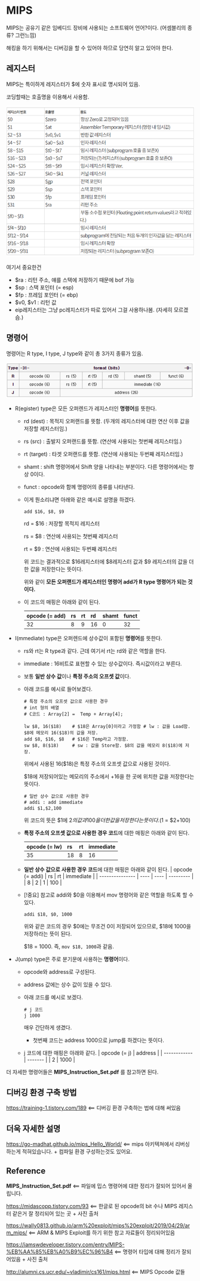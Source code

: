 # MIPS 

MIPS는 공유기 같은 임베디드 장비에 사용되는 소프트웨어 언어?이다. (어셈블리의 종류? 그런느낌)

해킹을 하기 위해서는 디버깅을 할 수 있어야 하므로 당연히 알고 있어야 한다.



## 레지스터

MIPS는 특이하게 레지스터가 $에 숫자 표시로 명시되어 있음.

코딩할때는 호출명을 이용해서 사용함.

<img src="MIPS_Registers.png" alt="image-20210625233154254" style="zoom: 80%;" />

여기서 중요한건 

- $ra : 리턴 주소, 얘를 스택에 저장하기 때문에 bof 가능
- $sp : 스택 포인터 (= esp)
- $fp : 프레임 포인터 (= ebp)
- $v0, $v1 : 리턴 값
- eip레지스터는 그냥 pc레지스터가 따로 있어서 그걸 사용하나봄. (자세히 모르겠슴.)

## 명령어

명령어는 R type, I type, J type와 같이 총 3가지 종류가 있음.

![image-20210626031402335](./MIPS_Instruction_struct.png)

- R(egister) type은 모든 오퍼렌드가 레지스터인 **명령어**를 뜻한다.

  - rd (dest) : 목적지 오퍼랜드를 뜻함. (두개의 레지스터에 대한 연산 이후 값을 저장할 레지스터임.)

  - rs (src) : 출발지 오퍼랜드를 뜻함. (연산에 사용되는 첫번째 레지스터임.)

  - rt (target) : 타겟 오퍼랜드를 뜻함. (연산에 사용되는 두번째 레지스터임.)

  - shamt : shift 명령어에서 Shift 양을 나타내는 부분이다. 다른 명령어에서는 항상 0이다.

  - funct : opcode와 함께 명령어의 종류를 나타낸다.

  - 이게 뭔소리냐면 아래와 같은 예시로 설명을 하겠다.

    ```assembly
    add $16, $8, $9 
    ```

    rd = $16 : 저장할 목적지 레지스터

    rs = $8 : 연산에 사용되는 첫번째 레지스터

    rt = $9 : 연산에 사용되는 두번째 레지스터

    위 코드는 결과적으로 $16레지스터에 $8레지스터 값과 $9 레지스터의 값을 더한 값을 저장한다는 뜻이다.

    위와 같이 **모든 오퍼랜드가 레지스터인 명령어 add가 R type 명령어가 되는 것이다.**

  - 이 코드의 매핑은 아래와 같이 된다.

    
    | opcode (= add) | rs   | rt   | rd   | shamt | funct |
    | :------------- | :--- | :--- | :--- | :---- | :---- |
    | 32             | 8    | 9    | 16   | 0     | 32    |
  
- I(mmediate) type은 오퍼렌드에 상수값이 포함된 **명령어**를 뜻한다.

  - rs와 rt는 R type과 같다. 근데 여기서 rt는 rd와 같은 역할을 한다.

  - immediate : 16비트로 표현할 수 있는 상수값이다. 즉시값이라고 부른다.

  - 보통 **일반 상수 값**이나 **특정 주소의 오프셋 값**이다.

  - 아래 코드를 예시로 들어보겠다.

    ```assembly
    # 특정 주소의 오프셋 값으로 사용한 경우
    # int 형의 배열
    # C코드 : Array[2] =  Temp + Array[4];
    
    lw $8, 16($18)    # $18은 Array[0]이라고 가정함 # lw : 값을 Load함. $8에 메모리 16($18)의 값을 저장.
    add $8, $16, $8   # $16은 Temp라고 가정함.
    sw $8, 8($18)     # sw : 값을 Store함. $8의 값을 메모리 8($18)에 저장.
    ```

    위에서 사용된 16($18)은 특정 주소의 오프셋 값으로 사용된 것이다.

    $18에 저장되어있는 메모리의 주소에서 +16을 한 곳에 위치한 값을 저장한다는 뜻이다.

    ```assembly
    # 일반 상수 값으로 사용한 경우
    # addi : add immediate
    addi $1,$2,100 
    ```

    위 코드의 뜻은 $1에 $2의 값과 100을 더한 값을 저장한다는 뜻이다. ($1 = $2+100)

  - **특정 주소의 오프셋 값으로 사용한 경우 코드**에 대한 매핑은 아래와 같이 된다.

    
    | opcode (= lw) | rs   | rt   | immediate |
    | ------------- | ---- | ---- | --------- |
    | 35            | 18   | 8    | 16        |
    
  - **일반 상수 값으로 사용한 경우 코드**에 대한 매핑은 아래와 같이 된다.
    | opcode (= addi) | rs   | rt   | immediate |
    | --------------- | ---- | ---- | --------- |
    | 8               | 2    | 1    | 100       |
    
  - [!중요] 참고로 addi와 $0을 이용해서 mov 명령어와 같은 역할을 하도록 할 수 있다.
  
    ```assembly
    addi $18, $0, 1000
    ```
  
    위와 같은 코드의 경우 $0에는 무조건 0이 저장되어 있으므로, $18에 1000을 저장하라는 뜻이 된다.
  
    $18 = 1000. 즉, ```mov $18, 1000```과 같음.
  
- J(ump) type은 주로 분기문에 사용하는 **명령어**이다.

  - opcode와 address로 구성된다.

  - address 값에는 상수 값이 있을 수 있다.

  - 아래 코드를 예시로 보겠다.

    ```assembly
    # j 코드
    j 1000
    ```
    
    매우 간단하게 생겼다.
    
    - 첫번째 코드는 address 1000으로 jump를 하겠다는 뜻이다.
    
  - j 코드에 대한 매핑은 아래와 같다.
    | opcode (= j) | address |
    | ------------ | ------- |
    | 2            | 1000    |

더 자세한 명령어들은 **MIPS_Instruction_Set.pdf** 를 참고하면 된다.



## 디버깅 환경 구축 방법

https://training-1.tistory.com/189 <== 디버깅 환경 구축하는 법에 대해 써있음



## 더욱 자세한 설명

https://go-madhat.github.io/mips_Hello_World/	<== mips 아키텍쳐에서 리버싱하는게 적혀있습니다. + 컴파일 환경 구성하는것도 있어요.



## Reference 

**MIPS_Instruction_Set.pdf** <== 파일에 밉스 명령어에 대한 정리가 잘되어 있어서 올립니다.

https://midascopp.tistory.com/93 <== 한글로 된 opcode의 bit 수나 MIPS 레지스터 같은거 잘 정리되어 있는 곳 + 사진 출처

https://wally0813.github.io/arm%20exploit/mips%20exploit/2019/04/29/arm_mips/ <== ARM & MIPS Exploit를 하기 위한 참고 자료들이 정리되어있음 

https://iamswdeveloper.tistory.com/entry/MIPS-%EB%AA%85%EB%A0%B9%EC%96%B4 <== 명령어 타입에 대해 정리가 잘되어있음 + 사진 출처

http://alumni.cs.ucr.edu/~vladimir/cs161/mips.html <== MIPS Opcode 값들

